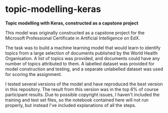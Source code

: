 # topic-modelling-keras
**Topic modelling with Keras, constructed as a capstone project**

This model was originally constructed as a capstone project for the Microsoft Professional Certificate in Artificial Intelligence on EdX. 

The task was to build a machine learning model that would learn to identify topics from a large selection of documents published by the World Health Organisation. A list of topics was provided, and documents could have any number of topics attributed to them. A labelled dataset was provided for model construction and testing, and a separate unlabelled dataset was used for scoring the assignment.

I tested several versions of the model and have reproduced the best version in this repository. The result from this version was in the top 6% of course participant results. Due to possible copyright issues, I haven't included the training and test set files, so the notebook contained here will not run properly, but instead I've included explanations of all the steps.
